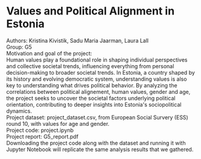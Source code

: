# Values and Political Alignment in Estonia
Authors: Kristina Kivistik, Sadu Maria Jaarman, Laura Lall  
Group: G5  
Motivation and goal of the project:  
Human values play a foundational role in shaping individual perspectives and collective societal trends, influencing everything from personal decision-making to broader societal trends. In Estonia, a country shaped by its history and evolving democratic system, understanding values is also key to understanding what drives political behavior. By analyzing the correlations between political alignement, human values, gender and age, the project seeks to uncover the societal factors underlying political orientation, contributing to deeper insights into Estonia's sociopolitical dynamics.  
Project dataset: project_dataset.csv, from European Social Survery (ESS) round 10, with values for age and gender.  
Project code: project.ipynb  
Project report: G5_report.pdf  
Downloading the project code along with the dataset and running it with Jupyter Notebook will replicate the same analysis results that we gathered.
